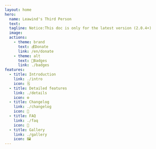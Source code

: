 ```yaml
---
layout: home
hero:
  name: Leawind's Third Person
  text:
  tagline: Notice:This doc is only for the latest version (2.0.4+)
  image: 
  actions:
    - theme: brand
      text: 💰Donate
      link: /en/donate
    - theme: alt
      text: 🏅Badges
      link: ./badges
features:
  - title: Introduction
    link: ./intro
    icon: 🗒
  - title: Detailed features
    link: ./details
    icon: ⚙️
  - title: Changelog
    link: ./changelog
    icon: 📝
  - title: FAQ
    link: ./faq
    icon: 💬
  - title: Gallery
    link: ./gallery
    icon: 🖼
---
```

